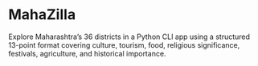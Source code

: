 # MahaZilla
Explore Maharashtra’s 36 districts in a Python CLI app using a structured 13-point format covering culture, tourism, food, religious significance, festivals, agriculture, and historical importance.
